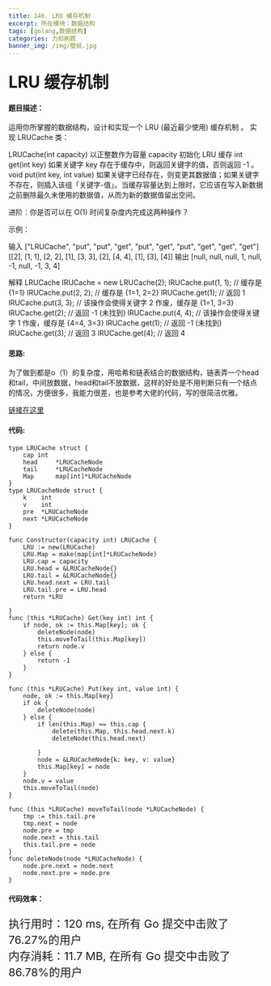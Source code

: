 ```yaml
---
title: 146. LRU 缓存机制
excerpt: 所在模块：数据结构
tags: [golang,数据结构]
categories: 力扣刷题
banner_img: /img/壁纸.jpg
---
```


### <font size=6px>LRU 缓存机制</font>

#### 题目描述：

运用你所掌握的数据结构，设计和实现一个  LRU (最近最少使用) 缓存机制 。
实现 LRUCache 类：

LRUCache(int capacity) 以正整数作为容量 capacity 初始化 LRU 缓存
int get(int key) 如果关键字 key 存在于缓存中，则返回关键字的值，否则返回 -1 。
void put(int key, int value) 如果关键字已经存在，则变更其数据值；如果关键字不存在，则插入该组「关键字-值」。当缓存容量达到上限时，它应该在写入新数据之前删除最久未使用的数据值，从而为新的数据值留出空间。


进阶：你是否可以在 O(1) 时间复杂度内完成这两种操作？

 

示例：

输入
["LRUCache", "put", "put", "get", "put", "get", "put", "get", "get", "get"]
[[2], [1, 1], [2, 2], [1], [3, 3], [2], [4, 4], [1], [3], [4]]
输出
[null, null, null, 1, null, -1, null, -1, 3, 4]

解释
LRUCache lRUCache = new LRUCache(2);
lRUCache.put(1, 1); // 缓存是 {1=1}
lRUCache.put(2, 2); // 缓存是 {1=1, 2=2}
lRUCache.get(1);    // 返回 1
lRUCache.put(3, 3); // 该操作会使得关键字 2 作废，缓存是 {1=1, 3=3}
lRUCache.get(2);    // 返回 -1 (未找到)
lRUCache.put(4, 4); // 该操作会使得关键字 1 作废，缓存是 {4=4, 3=3}
lRUCache.get(1);    // 返回 -1 (未找到)
lRUCache.get(3);    // 返回 3
lRUCache.get(4);    // 返回 4

#### 思路:

为了做到都是o（1）的复杂度，用哈希和链表结合的数据结构，链表弄一个head和tail，中间放数据，head和tail不放数据，这样的好处是不用判断只有一个结点的情况，方便很多，我能力很差，也是参考大佬的代码，写的很简洁优雅。

[链接在这里](https://leetcode-cn.com/problems/lru-cache/solution/golang-lru-cache-dai-ma-chao-ji-rong-yi-li-jie-by-/)

#### 代码:

```golang
type LRUCache struct {
	cap int
	head     *LRUCacheNode
	tail     *LRUCacheNode
	Map      map[int]*LRUCacheNode
}
type LRUCacheNode struct {
	k    int
	v    int
	pre  *LRUCacheNode
	next *LRUCacheNode
}

func Constructor(capacity int) LRUCache {
	LRU := new(LRUCache)
	LRU.Map = make(map[int]*LRUCacheNode)
	LRU.cap = capacity
	LRU.head = &LRUCacheNode{}
	LRU.tail = &LRUCacheNode{}
	LRU.head.next = LRU.tail
	LRU.tail.pre = LRU.head
	return *LRU

}
func (this *LRUCache) Get(key int) int {
	if node, ok := this.Map[key]; ok {
		deleteNode(node)
		this.moveToTail(this.Map[key])
		return node.v
	} else {
		return -1
	}
}

func (this *LRUCache) Put(key int, value int) {
	node, ok := this.Map[key]
	if ok {
		deleteNode(node)
	} else {
		if len(this.Map) == this.cap {
			delete(this.Map, this.head.next.k)
			deleteNode(this.head.next)
			
		}
		node = &LRUCacheNode{k: key, v: value}
		this.Map[key] = node
	}
	node.v = value
	this.moveToTail(node)
}

func (this *LRUCache) moveToTail(node *LRUCacheNode) {
	tmp := this.tail.pre
	tmp.next = node
	node.pre = tmp
	node.next = this.tail
	this.tail.pre = node
}
func deleteNode(node *LRUCacheNode) {
	node.pre.next = node.next
	node.next.pre = node.pre
}
```

#### 代码效率：

<p class="note note-primary"; style="font-size:22px">
   执行用时：120 ms, 在所有 Go 提交中击败了76.27%的用户<br>
   内存消耗：11.7 MB, 在所有 Go 提交中击败了86.78%的用户
</p>

